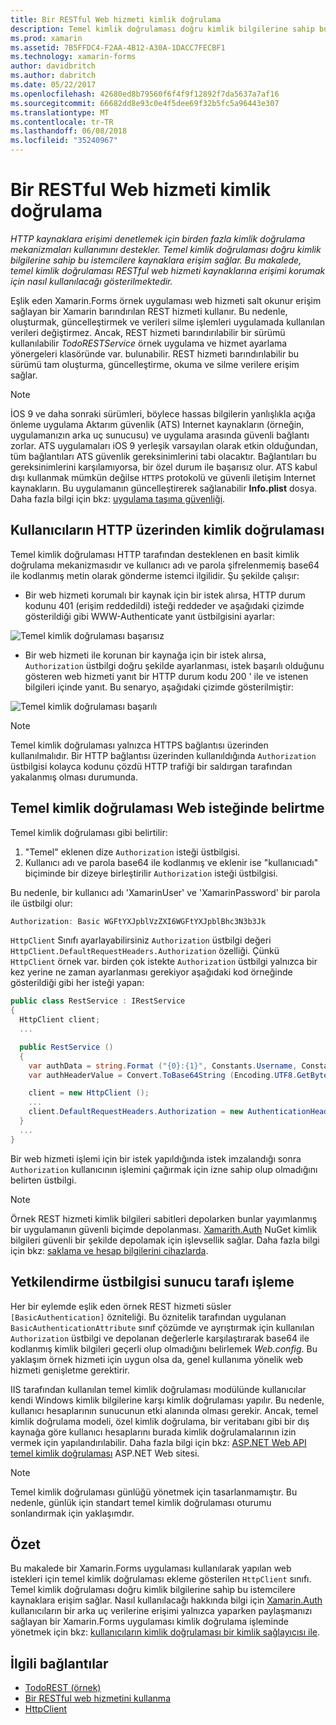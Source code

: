 ```yaml
---
title: Bir RESTful Web hizmeti kimlik doğrulama
description: Temel kimlik doğrulaması doğru kimlik bilgilerine sahip bu istemcilere kaynaklara erişim sağlar. Bu makalede, temel kimlik doğrulaması RESTful web hizmeti kaynaklarına erişimi korumak için nasıl kullanılacağı açıklanmaktadır.
ms.prod: xamarin
ms.assetid: 7B5FFDC4-F2AA-4B12-A30A-1DACC7FECBF1
ms.technology: xamarin-forms
author: davidbritch
ms.author: dabritch
ms.date: 05/22/2017
ms.openlocfilehash: 42680ed8b79560f6f4f9f12892f7da5637a7af16
ms.sourcegitcommit: 66682dd8e93c0e4f5dee69f32b5fc5a96443e307
ms.translationtype: MT
ms.contentlocale: tr-TR
ms.lasthandoff: 06/08/2018
ms.locfileid: "35240967"
---
```

# <a name="authenticating-a-restful-web-service"></a>Bir RESTful Web hizmeti kimlik doğrulama

_HTTP kaynaklara erişimi denetlemek için birden fazla kimlik doğrulama mekanizmaları kullanımını destekler. Temel kimlik doğrulaması doğru kimlik bilgilerine sahip bu istemcilere kaynaklara erişim sağlar. Bu makalede, temel kimlik doğrulaması RESTful web hizmeti kaynaklarına erişimi korumak için nasıl kullanılacağı gösterilmektedir._

Eşlik eden Xamarin.Forms örnek uygulaması web hizmeti salt okunur erişim sağlayan bir Xamarin barındırılan REST hizmeti kullanır. Bu nedenle, oluşturmak, güncelleştirmek ve verileri silme işlemleri uygulamada kullanılan verileri değiştirmez. Ancak, REST hizmeti barındırılabilir bir sürümü kullanılabilir *TodoRESTService* örnek uygulama ve hizmet ayarlama yönergeleri klasöründe var. bulunabilir. REST hizmeti barındırılabilir bu sürümü tam oluşturma, güncelleştirme, okuma ve silme verilere erişim sağlar.

> [!NOTE]
> İOS 9 ve daha sonraki sürümleri, böylece hassas bilgilerin yanlışlıkla açığa önleme uygulama Aktarım güvenlik (ATS) Internet kaynakların (örneğin, uygulamanızın arka uç sunucusu) ve uygulama arasında güvenli bağlantı zorlar. ATS uygulamaları iOS 9 yerleşik varsayılan olarak etkin olduğundan, tüm bağlantıları ATS güvenlik gereksinimlerini tabi olacaktır. Bağlantıları bu gereksinimlerini karşılamıyorsa, bir özel durum ile başarısız olur.
> ATS kabul dışı kullanmak mümkün değilse `HTTPS` protokolü ve güvenli iletişim Internet kaynakların. Bu uygulamanın güncelleştirerek sağlanabilir **Info.plist** dosya. Daha fazla bilgi için bkz: [uygulama taşıma güvenliği](~/ios/app-fundamentals/ats.md).

## <a name="authenticating-users-over-http"></a>Kullanıcıların HTTP üzerinden kimlik doğrulaması

Temel kimlik doğrulaması HTTP tarafından desteklenen en basit kimlik doğrulama mekanizmasıdır ve kullanıcı adı ve parola şifrelenmemiş base64 ile kodlanmış metin olarak gönderme istemci ilgilidir. Şu şekilde çalışır:

- Bir web hizmeti korumalı bir kaynak için bir istek alırsa, HTTP durum kodunu 401 (erişim reddedildi) isteği reddeder ve aşağıdaki çizimde gösterildiği gibi WWW-Authenticate yanıt üstbilgisini ayarlar:

![](rest-images/basic-authentication-fail.png "Temel kimlik doğrulaması başarısız")

- Bir web hizmeti ile korunan bir kaynağa için bir istek alırsa, `Authorization` üstbilgi doğru şekilde ayarlanması, istek başarılı olduğunu gösteren web hizmeti yanıt bir HTTP durum kodu 200 ' ile ve istenen bilgileri içinde yanıt. Bu senaryo, aşağıdaki çizimde gösterilmiştir:

![](rest-images/basic-authentication-success.png "Temel kimlik doğrulaması başarılı")

> [!NOTE]
> Temel kimlik doğrulaması yalnızca HTTPS bağlantısı üzerinden kullanılmalıdır. Bir HTTP bağlantısı üzerinden kullanıldığında <code>Authorization</code> üstbilgisi kolayca kodunu çözdü HTTP trafiği bir saldırgan tarafından yakalanmış olması durumunda.

## <a name="specifying-basic-authentication-in-a-web-request"></a>Temel kimlik doğrulaması Web isteğinde belirtme

Temel kimlik doğrulaması gibi belirtilir:

1. "Temel" eklenen dize `Authorization` isteği üstbilgisi.
1. Kullanıcı adı ve parola base64 ile kodlanmış ve eklenir ise "kullanıcıadı" biçiminde bir dizeye birleştirilir `Authorization` isteği üstbilgisi.

Bu nedenle, bir kullanıcı adı 'XamarinUser' ve 'XamarinPassword' bir parola ile üstbilgi olur:

```csharp
Authorization: Basic WGFtYXJpblVzZXI6WGFtYXJpblBhc3N3b3Jk
```

`HttpClient` Sınıfı ayarlayabilirsiniz `Authorization` üstbilgi değeri `HttpClient.DefaultRequestHeaders.Authorization` özelliği. Çünkü `HttpClient` örnek var. birden çok istekte `Authorization` üstbilgi yalnızca bir kez yerine ne zaman ayarlanması gerekiyor aşağıdaki kod örneğinde gösterildiği gibi her isteği yapan:

```csharp
public class RestService : IRestService
{
  HttpClient client;
  ...

  public RestService ()
  {
    var authData = string.Format ("{0}:{1}", Constants.Username, Constants.Password);
    var authHeaderValue = Convert.ToBase64String (Encoding.UTF8.GetBytes (authData));

    client = new HttpClient ();
    ...
    client.DefaultRequestHeaders.Authorization = new AuthenticationHeaderValue ("Basic", authHeaderValue);
  }
  ...
}
```

Bir web hizmeti işlemi için bir istek yapıldığında istek imzalandığı sonra `Authorization` kullanıcının işlemini çağırmak için izne sahip olup olmadığını belirten üstbilgi.

> [!NOTE]
> Örnek REST hizmeti kimlik bilgileri sabitleri depolarken bunlar yayımlanmış bir uygulamanın güvenli biçimde depolanması. [Xamarith.Auth](https://www.nuget.org/packages/Xamarin.Auth/) NuGet kimlik bilgileri güvenli bir şekilde depolamak için işlevsellik sağlar. Daha fazla bilgi için bkz: [saklama ve hesap bilgilerini cihazlarda](~/xamarin-forms/data-cloud/authentication/oauth.md).


## <a name="processing-the-authorization-header-server-side"></a>Yetkilendirme üstbilgisi sunucu tarafı işleme

Her bir eylemde eşlik eden örnek REST hizmeti süsler `[BasicAuthentication]` özniteliği. Bu öznitelik tarafından uygulanan `BasicAuthenticationAttribute` sınıf çözümde ve ayrıştırmak için kullanılan `Authorization` üstbilgi ve depolanan değerlerle karşılaştırarak base64 ile kodlanmış kimlik bilgileri geçerli olup olmadığını belirlemek *Web.config*. Bu yaklaşım örnek hizmeti için uygun olsa da, genel kullanıma yönelik web hizmeti genişletme gerektirir.

IIS tarafından kullanılan temel kimlik doğrulaması modülünde kullanıcılar kendi Windows kimlik bilgilerine karşı kimlik doğrulaması yapılır. Bu nedenle, kullanıcı hesaplarının sunucunun etki alanında olması gerekir. Ancak, temel kimlik doğrulama modeli, özel kimlik doğrulama, bir veritabanı gibi bir dış kaynağa göre kullanıcı hesaplarını burada kimlik doğrulamalarının izin vermek için yapılandırılabilir. Daha fazla bilgi için bkz: [ASP.NET Web API temel kimlik doğrulaması](http://www.asp.net/web-api/overview/security/basic-authentication) ASP.NET Web sitesi.

> [!NOTE]
> Temel kimlik doğrulaması günlüğü yönetmek için tasarlanmamıştır. Bu nedenle, günlük için standart temel kimlik doğrulaması oturumu sonlandırmak için yaklaşımdır.

## <a name="summary"></a>Özet

Bu makalede bir Xamarin.Forms uygulaması kullanılarak yapılan web istekleri için temel kimlik doğrulaması ekleme gösterilen `HttpClient` sınıfı. Temel kimlik doğrulaması doğru kimlik bilgilerine sahip bu istemcilere kaynaklara erişim sağlar. Nasıl kullanılacağı hakkında bilgi için [Xamarin.Auth](https://www.nuget.org/packages/Xamarin.Auth/) kullanıcıların bir arka uç verilerine erişimi yalnızca yaparken paylaşmanızı sağlayan bir Xamarin.Forms uygulaması kimlik doğrulama işleminde yönetmek için bkz: [kullanıcıların kimlik doğrulaması bir kimlik sağlayıcısı ile](~/xamarin-forms/data-cloud/authentication/oauth.md).


## <a name="related-links"></a>İlgili bağlantılar

- [TodoREST (örnek)](https://developer.xamarin.com/samples/xamarin-forms/WebServices/TodoREST/)
- [Bir RESTful web hizmetini kullanma](~/xamarin-forms/data-cloud/consuming/rest.md)
- [HttpClient](https://msdn.microsoft.com/library/system.net.http.httpclient(v=vs.110).aspx)

